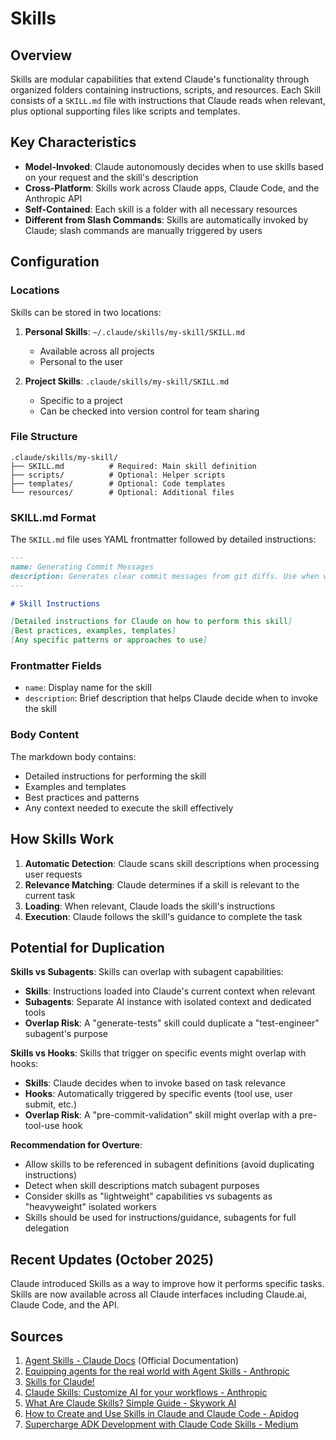 # Skills

## Overview

Skills are modular capabilities that extend Claude's functionality through organized folders containing instructions, scripts, and resources. Each Skill consists of a `SKILL.md` file with instructions that Claude reads when relevant, plus optional supporting files like scripts and templates.

## Key Characteristics

- **Model-Invoked**: Claude autonomously decides when to use skills based on your request and the skill's description
- **Cross-Platform**: Skills work across Claude apps, Claude Code, and the Anthropic API
- **Self-Contained**: Each skill is a folder with all necessary resources
- **Different from Slash Commands**: Skills are automatically invoked by Claude; slash commands are manually triggered by users

## Configuration

### Locations
Skills can be stored in two locations:

1. **Personal Skills**: `~/.claude/skills/my-skill/SKILL.md`
   - Available across all projects
   - Personal to the user

2. **Project Skills**: `.claude/skills/my-skill/SKILL.md`
   - Specific to a project
   - Can be checked into version control for team sharing

### File Structure

```
.claude/skills/my-skill/
├── SKILL.md          # Required: Main skill definition
├── scripts/          # Optional: Helper scripts
├── templates/        # Optional: Code templates
└── resources/        # Optional: Additional files
```

### SKILL.md Format

The `SKILL.md` file uses YAML frontmatter followed by detailed instructions:

```markdown
---
name: Generating Commit Messages
description: Generates clear commit messages from git diffs. Use when writing commit messages or reviewing staged changes.
---

# Skill Instructions

[Detailed instructions for Claude on how to perform this skill]
[Best practices, examples, templates]
[Any specific patterns or approaches to use]
```

### Frontmatter Fields
- `name`: Display name for the skill
- `description`: Brief description that helps Claude decide when to invoke the skill

### Body Content
The markdown body contains:
- Detailed instructions for performing the skill
- Examples and templates
- Best practices and patterns
- Any context needed to execute the skill effectively

## How Skills Work

1. **Automatic Detection**: Claude scans skill descriptions when processing user requests
2. **Relevance Matching**: Claude determines if a skill is relevant to the current task
3. **Loading**: When relevant, Claude loads the skill's instructions
4. **Execution**: Claude follows the skill's guidance to complete the task

## Potential for Duplication

**Skills vs Subagents**: Skills can overlap with subagent capabilities:
- **Skills**: Instructions loaded into Claude's current context when relevant
- **Subagents**: Separate AI instance with isolated context and dedicated tools
- **Overlap Risk**: A "generate-tests" skill could duplicate a "test-engineer" subagent's purpose

**Skills vs Hooks**: Skills that trigger on specific events might overlap with hooks:
- **Skills**: Claude decides when to invoke based on task relevance
- **Hooks**: Automatically triggered by specific events (tool use, user submit, etc.)
- **Overlap Risk**: A "pre-commit-validation" skill might overlap with a pre-tool-use hook

**Recommendation for Overture**:
- Allow skills to be referenced in subagent definitions (avoid duplicating instructions)
- Detect when skill descriptions match subagent purposes
- Consider skills as "lightweight" capabilities vs subagents as "heavyweight" isolated workers
- Skills should be used for instructions/guidance, subagents for full delegation

## Recent Updates (October 2025)

Claude introduced Skills as a way to improve how it performs specific tasks. Skills are now available across all Claude interfaces including Claude.ai, Claude Code, and the API.

## Sources

1. [Agent Skills - Claude Docs](https://docs.claude.com/en/docs/claude-code/skills) (Official Documentation)
2. [Equipping agents for the real world with Agent Skills - Anthropic](https://www.anthropic.com/engineering/equipping-agents-for-the-real-world-with-agent-skills)
3. [Skills for Claude!](https://blog.fsck.com/2025/10/16/skills-for-claude/)
4. [Claude Skills: Customize AI for your workflows - Anthropic](https://www.anthropic.com/news/skills)
5. [What Are Claude Skills? Simple Guide - Skywork AI](https://skywork.ai/blog/ai-agent/claude-skills-guide-non-developers/)
6. [How to Create and Use Skills in Claude and Claude Code - Apidog](https://apidog.com/blog/claude-skills/)
7. [Supercharge ADK Development with Claude Code Skills - Medium](https://medium.com/@kazunori279/supercharge-adk-development-with-claude-code-skills-d192481cbe72)
